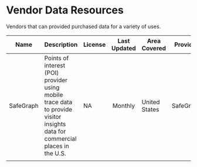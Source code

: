 # Vendor Data Resources
Vendors that can provided purchased data for a variety of uses.

| Name 	| Description 	| License 	| Last Updated 	| Area Covered 	| Provider	|Type	| Links 	|
|------	|-------------	|---------	|:------------:	|--------------	|------	    |-------	|-------	|
|  SafeGraph   |     Points of interest (POI) provider using mobile trace data to provide visitor insights data for commercial places in the U.S.        	|      NA    	| Monthly  	| United States	|   SafeGraph 	|    POI/Visitation/Travel Behavior 	| [Website](https://www.safegraph.com/)|
|      	|             	|         	|              	|              	|       	|       	|       	|